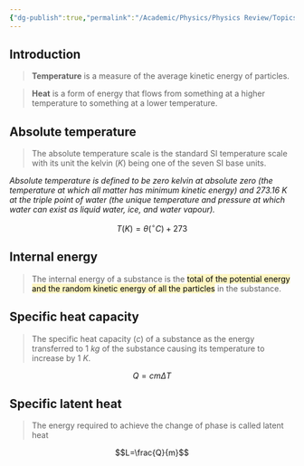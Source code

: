 ```yaml
---
{"dg-publish":true,"permalink":"/Academic/Physics/Physics Review/Topics/Temperature and energy changes/"}
---
```


## Introduction
>**Temperature** is a measure of the average kinetic energy of particles.

>**Heat** is a form of energy that flows from something at a higher temperature to something at a lower temperature.

## Absolute temperature
>The absolute temperature scale is the standard SI temperature scale with its unit the kelvin ($K$) being one of the seven SI base units. 

*Absolute temperature is defined to be zero kelvin at absolute zero (the temperature at which all matter has minimum kinetic energy) and 273.16 K at the triple point of water (the unique temperature and pressure at which water can exist as liquid water, ice, and water vapour).* 

$$T(K)=\theta(^{\circ}C)+273$$
## Internal energy
> The internal energy of a substance is the <mark style="background: #FFF3A3A6;">total of the potential energy and the random kinetic energy of all the particles</mark> in the substance.

## Specific heat capacity
>The specific heat capacity ($c$) of a substance as the energy transferred to 1 $kg$ of the substance causing its temperature to increase by 1 $K$.

$$Q=cm\Delta T$$
## Specific latent heat
>The energy required to achieve the change of phase is called latent heat

$$L=\frac{Q}{m}$$
